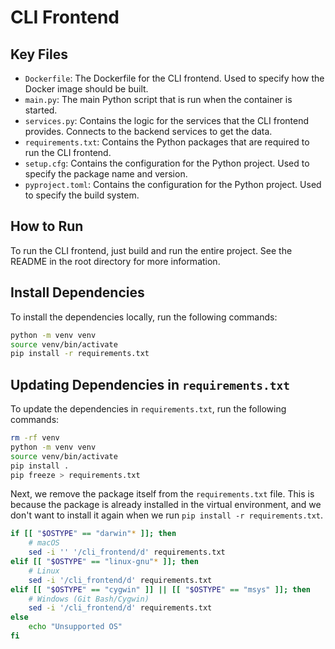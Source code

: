 # CLI Frontend

## Key Files

- `Dockerfile`: The Dockerfile for the CLI frontend. Used to specify how the Docker image should be built.
- `main.py`: The main Python script that is run when the container is started.
- `services.py`: Contains the logic for the services that the CLI frontend provides. Connects to the backend services to get the data.
- `requirements.txt`: Contains the Python packages that are required to run the CLI frontend.
- `setup.cfg`: Contains the configuration for the Python project. Used to specify the package name and version.
- `pyproject.toml`: Contains the configuration for the Python project. Used to specify the build system.

## How to Run

To run the CLI frontend, just build and run the entire project. See the README in the root directory for more information.

## Install Dependencies

To install the dependencies locally, run the following commands:

```bash
python -m venv venv
source venv/bin/activate
pip install -r requirements.txt
```

## Updating Dependencies in `requirements.txt`

To update the dependencies in `requirements.txt`, run the following commands:

```bash
rm -rf venv
python -m venv venv
source venv/bin/activate
pip install .
pip freeze > requirements.txt
```

Next, we remove the package itself from the `requirements.txt` file. This is because the package is already installed in the virtual environment, and we don't want to install it again when we run `pip install -r requirements.txt`.

```bash
if [[ "$OSTYPE" == "darwin"* ]]; then
    # macOS
    sed -i '' '/cli_frontend/d' requirements.txt
elif [[ "$OSTYPE" == "linux-gnu"* ]]; then
    # Linux
    sed -i '/cli_frontend/d' requirements.txt
elif [[ "$OSTYPE" == "cygwin" ]] || [[ "$OSTYPE" == "msys" ]]; then
    # Windows (Git Bash/Cygwin)
    sed -i '/cli_frontend/d' requirements.txt
else
    echo "Unsupported OS"
fi
```
